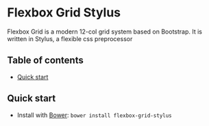 # Flexbox Grid Stylus #
Flexbox Grid is a modern 12-col grid system based on Bootstrap.
It is written in Stylus, a flexible css preprocessor

## Table of contents ##
- [Quick start](#quick-start)

## Quick start ##
- Install with [Bower](http://bower.io): `bower install flexbox-grid-stylus`